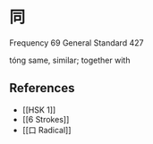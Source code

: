 # 同
Frequency 69
General Standard 427

tóng
same, similar; together with

## References
- [[HSK 1]]
- [[6 Strokes]]
- [[口 Radical]]